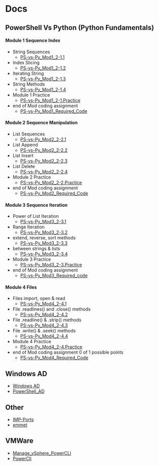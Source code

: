 # Docs


## PowerShell Vs Python (Python Fundamentals)

#### Module 1 Sequence Index
- String Sequences
  - [PS-vs-Py_Mod1_2-1.1](../Docs/html/Ps-vs-Py-html/PS-vs-Py_Mod1_2-1.1.md.html)
- Index Slicing
  - [PS-vs-Py_Mod1_2-1.2](../Docs/html/Ps-vs-Py-html/PS-vs-Py_Mod1_2-1.2.md.html)
- Iterating String
  - [PS-vs-Py_Mod1_2-1.3](../Docs/html/Ps-vs-Py-html/PS-vs-Py_Mod1_2-1.3.md.html) <!--not created yet-->
- String Methods
  - [PS-vs-Py_Mod1_2-1.4](../Docs/html/Ps-vs-Py-html/PS-vs-Py_Mod1_2-1.4.md.html) <!--not created yet-->
- Module 1 Practice
  - [PS-vs-Py_Mod1_2-1.Practice](../Docs/html/Ps-vs-Py-html/PS-vs-Py_Mod1_2-1.Practice.md.html) <!--old format-->
- end of Mod coding assignment
  - [PS-vs-Py_Mod1_Required_Code](../Docs/html/Ps-vs-Py-html/PS-vs-Py_Mod1_Required_Code.md.html)

#### Module 2 Sequence Manipulation
- List Sequences
  - [PS-vs-Py_Mod2_2-2.1](../Docs/html/Ps-vs-Py-html/PS-vs-Py_Mod2_2-2.1.md.html) <!--not created yet-->
- List Append
  - [PS-vs-Py_Mod2_2-2.2](../Docs/html/Ps-vs-Py-html/PS-vs-Py_Mod2_2-2.2.md.html) <!--not created yet-->
- List Insert
  - [PS-vs-Py_Mod2_2-2.3](../Docs/html/Ps-vs-Py-html/PS-vs-Py_Mod2_2-2.3.md.html) <!--old format-->
- List Delete
  - [PS-vs-Py_Mod2_2-2.4](../Docs/html/Ps-vs-Py-html/PS-vs-Py_Mod2_2-2.4.md.html)
- Module 2 Practice
  - [PS-vs-Py_Mod2_2-2.Practice](../Docs/html/Ps-vs-Py-html/PS-vs-Py_Mod2_2-2.Practice.md.html) <!--old format-->
- end of Mod coding assignment
  - [PS-vs-Py_Mod2_Required_Code](../Docs/html/Ps-vs-Py-html/PS-vs-Py_Mod2_Required_Code.md.html)

#### Module 3 Sequence Iteration
- Power of List Iteration
  - [PS-vs-Py_Mod3_2-3.1](../Docs/html/Ps-vs-Py-html/PS-vs-Py_Mod3_2-3.1.md.html)
- Range Iteration
  - [PS-vs-Py_Mod3_2-3.2](../Docs/html/Ps-vs-Py-html/PS-vs-Py_Mod3_2-3.2.md.html)
- extend, reverse, sort methods
  - [PS-vs-Py_Mod3_2-3.3](../Docs/html/Ps-vs-Py-html/PS-vs-Py_Mod3_2-3.3.md.html)
- between strings & lists
  - [PS-vs-Py_Mod3_2-3.4](../Docs/html/Ps-vs-Py-html/PS-vs-Py_Mod3_2-3.4.md.html)
- Module 3 Practice
  - [PS-vs-Py_Mod3_2-3.Practice](../Docs/html/Ps-vs-Py-html/PS-vs-Py_Mod3_2-3.Practice.md.html) <!--not created yet-->
- end of Mod coding assignment
  - [PS-vs-Py_Mod3_Required_code](../Docs/html/Ps-vs-Py-html/PS-vs-Py_Mod3_Required_Code.md.html)

#### Module 4 Files
- Files import, open & read
  - [PS-vs-Py_Mod4_2-4.1](../Docs/html/Ps-vs-Py-html/PS-vs-Py_Mod4_2-4.1.md.html) <!--not created yet-->
- File .readlines() and .close() methods
  - [PS-vs-Py_Mod4_2-4.2](../Docs/html/Ps-vs-Py-html/PS-vs-Py_Mod4_2-4.2.md.html) <!--not created yet-->
- File .readline() & .strip() methods
  - [PS-vs-Py_Mod4_2-4.3](../Docs/html/Ps-vs-Py-html/PS-vs-Py_Mod4_2-4.3.md.html) <!--not created yet-->
- File .write() & .seek() methods
  - [PS-vs-Py_Mod4_2-4.4](../Docs/html/Ps-vs-Py-html/PS-vs-Py_Mod4_2-4.4.md.html) <!--not created yet-->
- Module 4 Practice
  - [PS-vs-Py_Mod4_2-4.Practice](../Docs/html/Ps-vs-Py-html/PS-vs-Py_Mod4_2-4.Practice.md.html) <!--not created yet-->
- end of Mod coding assignment 0 of 1 possible points
  - [PS-vs-Py_Mod4_Required_Code](../Docs/html/Ps-vs-Py-html/PS-vs-Py_Mod4_Required_Code.md.html) <!--not created yet-->

## Windows AD

- [Windows AD](../Docs/html/Windows/Windows_AD.md.html)
- [PowerShell_AD](../Docs/html/Windows/PowerShell_AD_Commands.md.html)

## Other

- [IMP-Ports](../Docs/html/Network/IMP-Ports.md.html)
- [emmet](../Docs/html/emmet.html)

## VMWare
- [Manage_vSphere_PowerCLI](../Docs/html/VMware_html/Manage_vSphere_PowerCLI.md.html)
- [PowerCli](../Docs/html/VMware_html/PowerCli.md.html)

